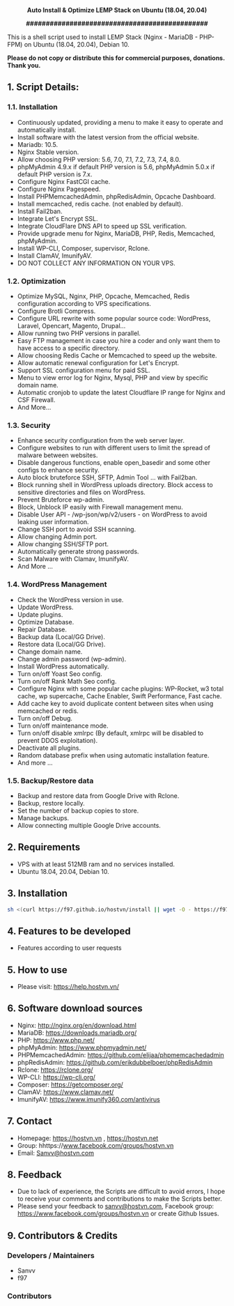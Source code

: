 <p align="center"><strong>Auto Install & Optimize LEMP Stack on Ubuntu (18.04, 20.04)</strong></p>
<p align="center"><strong>##############################################</strong></p>


This is a shell script used to install LEMP Stack (Nginx - MariaDB - PHP-FPM) on Ubuntu (18.04, 20.04), Debian 10.

<b>Please do not copy or distribute this for commercial purposes, donations. Thank you.</b>

## 1. Script Details:

### 1.1. Installation

- Continuously updated, providing a menu to make it easy to operate and automatically install.
- Install software with the latest version from the official website.
- Mariadb: 10.5.
- Nginx Stable version.
- Allow choosing PHP version: 5.6, 7.0, 7.1, 7.2, 7.3, 7.4, 8.0.
- phpMyAdmin 4.9.x if default PHP version is 5.6, phpMyAdmin 5.0.x if default PHP version is 7.x.
- Configure Nginx FastCGI cache.
- Configure Nginx Pagespeed.
- Install PHPMemcachedAdmin, phpRedisAdmin, Opcache Dashboard.
- Install memcached, redis cache. (not enabled by default).
- Install Fail2ban.
- Integrate Let's Encrypt SSL.
- Integrate CloudFlare DNS API to speed up SSL verification.
- Provide upgrade menu for Nginx, MariaDB, PHP, Redis, Memcached, phpMyAdmin.
- Install WP-CLI, Composer, supervisor, Rclone.
- Install ClamAV, ImunifyAV.
- DO NOT COLLECT ANY INFORMATION ON YOUR VPS.

### 1.2. Optimization

- Optimize MySQL, Nginx, PHP, Opcache, Memcached, Redis configuration according to VPS specifications.
- Configure Brotli Compress.
- Configure URL rewrite with some popular source code: WordPress, Laravel, Opencart, Magento, Drupal...
- Allow running two PHP versions in parallel.
- Easy FTP management in case you hire a coder and only want them to have access to a specific directory.
- Allow choosing Redis Cache or Memcached to speed up the website.
- Allow automatic renewal configuration for Let's Encrypt.
- Support SSL configuration menu for paid SSL.
- Menu to view error log for Nginx, Mysql, PHP and view by specific domain name.
- Automatic cronjob to update the latest Cloudflare IP range for Nginx and CSF Firewall.
- And More...

### 1.3. Security

- Enhance security configuration from the web server layer.
- Configure websites to run with different users to limit the spread of malware between websites.
- Disable dangerous functions, enable open_basedir and some other configs to enhance security.
- Auto block bruteforce SSH, SFTP, Admin Tool ... with Fail2ban.
- Block running shell in WordPress uploads directory. Block access to sensitive directories and files on WordPress.
- Prevent Bruteforce wp-admin.
- Block, Unblock IP easily with Firewall management menu.
- Disable User API - /wp-json/wp/v2/users - on WordPress to avoid leaking user information.
- Change SSH port to avoid SSH scanning.
- Allow changing Admin port.
- Allow changing SSH/SFTP port.
- Automatically generate strong passwords.
- Scan Malware with Clamav, ImunifyAV.
- And More ...

### 1.4. WordPress Management

- Check the WordPress version in use.
- Update WordPress.
- Update plugins.
- Optimize Database.
- Repair Database.
- Backup data (Local/GG Drive).
- Restore data (Local/GG Drive).
- Change domain name.
- Change admin password (wp-admin).
- Install WordPress automatically.
- Turn on/off Yoast Seo config.
- Turn on/off Rank Math Seo config.
- Configure Nginx with some popular cache plugins: WP-Rocket, w3 total cache, wp supercache, Cache Enabler, Swift Performance, Fast cache.
- Add cache key to avoid duplicate content between sites when using memcached or redis.
- Turn on/off Debug.
- Turn on/off maintenance mode.
- Turn on/off disable xmlrpc (By default, xmlrpc will be disabled to prevent DDOS exploitation).
- Deactivate all plugins.
- Random database prefix when using automatic installation feature.
- And more ...

### 1.5. Backup/Restore data
- Backup and restore data from Google Drive with Rclone.
- Backup, restore locally.
- Set the number of backup copies to store.
- Manage backups.
- Allow connecting multiple Google Drive accounts.

## 2. Requirements

- VPS with at least 512MB ram and no services installed.
- Ubuntu 18.04, 20.04, Debian 10.

## 3. Installation

```sh
sh <(curl https://f97.github.io/hostvn/install || wget -O - https://f97.github.io/hostvn/install)
```

## 4. Features to be developed

- Features according to user requests

## 5. How to use

- Please visit: https://help.hostvn.vn/

## 6. Software download sources

- Nginx: http://nginx.org/en/download.html
- MariaDB: https://downloads.mariadb.org/
- PHP: https://www.php.net/
- phpMyAdmin: https://www.phpmyadmin.net/
- PHPMemcachedAdmin: https://github.com/elijaa/phpmemcachedadmin
- phpRedisAdmin: https://github.com/erikdubbelboer/phpRedisAdmin
- Rclone: https://rclone.org/
- WP-CLI: https://wp-cli.org/
- Composer: https://getcomposer.org/
- ClamAV: https://www.clamav.net/
- ImunifyAV: https://www.imunify360.com/antivirus

## 7. Contact

- Homepage: https://hostvn.vn , https://hostvn.net
- Group: hhttps://www.facebook.com/groups/hostvn.vn
- Email: Sanvv@hostvn.com

## 8. Feedback

- Due to lack of experience, the Scripts are difficult to avoid errors, I hope to receive your comments and contributions to make the Scripts better.
- Please send your feedback to sanvv@hostvn.com, Facebook group: https://www.facebook.com/groups/hostvn.vn or create Github Issues.

## 9. Contributors & Credits

### Developers / Maintainers
- Sanvv
- f97

### Contributors

